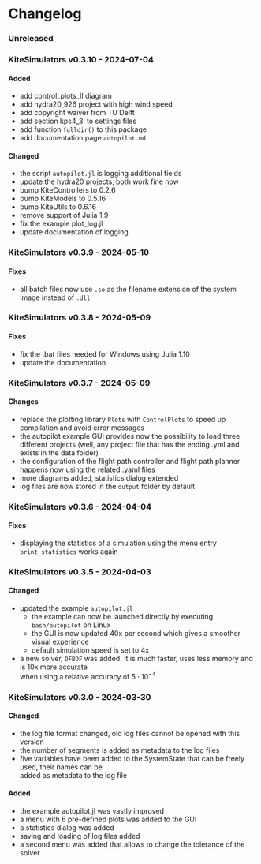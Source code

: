 # Changelog

### Unreleased

### KiteSimulators v0.3.10 - 2024-07-04
#### Added
- add control_plots_II diagram
- add hydra20_926 project with high wind speed
- add copyright waiver from TU Delft
- add section kps4_3l to settings files
- add function `fulldir()` to this package
- add documentation page `autopilot.md`
#### Changed
- the script `autopilot.jl` is logging additional fields
- update the hydra20 projects, both work fine now
- bump KiteControllers to 0.2.6
- bump KiteModels to 0.5.16
- bump KiteUtils to 0.6.16
- remove support of Julia 1.9
- fix the example plot_log.jl
- update documentation of logging

###  KiteSimulators v0.3.9 - 2024-05-10
#### Fixes
- all batch files now use `.so` as the filename extension of the system image instead of `.dll`

###  KiteSimulators v0.3.8 - 2024-05-09
#### Fixes
- fix the .bat files needed for Windows using Julia 1.10
- update the documentation

### KiteSimulators v0.3.7 - 2024-05-09
#### Changes
- replace the plotting library `Plots` with `ControlPlots` to speed up compilation and avoid error messages
- the autopilot example GUI provides now the possibility to load three different projects (well, any project file that has the ending .yml and exists in the data folder)
- the configuration of the flight path controller and flight path planner happens now using the related .yaml files
- more diagrams added, statistics dialog extended
- log files are now stored in the `output` folder by default

### KiteSimulators v0.3.6 - 2024-04-04
#### Fixes
- displaying the statistics of a simulation using the menu entry `print_statistics` works again

### KiteSimulators v0.3.5 - 2024-04-03
#### Changed
- updated the example `autopilot.jl`  
  - the example can now be launched directly by executing `bash/autopilot` on Linux  
  - the GUI is now updated 40x per second which gives a smoother visual experience
  - default simulation speed is set to 4x
- a new solver, `DFBDF` was added. It is much faster, uses less memory and is 10x more accurate  
  when using a relative accuracy of $5 \cdot 10^{-4}$

### KiteSimulators v0.3.0 - 2024-03-30
#### Changed
- the log file format changed, old log files cannot be opened with this version
- the number of segments is added as metadata to the log files
- five variables have been added to the SystemState that can be freely used, their names can be  
  added as metadata to the log file

#### Added
- the example autopilot.jl was vastly improved
- a menu with 6 pre-defined plots was added to the GUI
- a statistics dialog was added
- saving and loading of log files added
- a second menu was added that allows to change the tolerance of the solver
